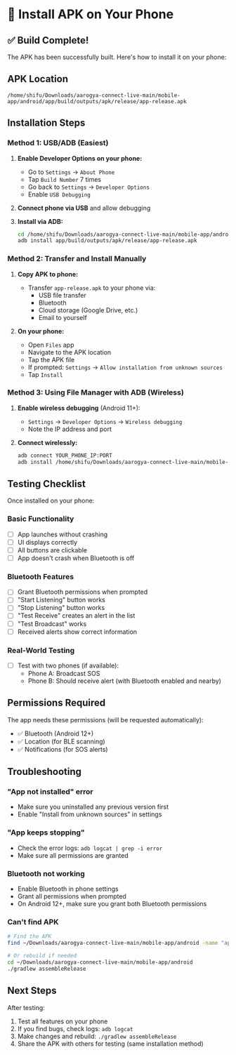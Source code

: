 # 📱 Install APK on Your Phone

## ✅ Build Complete!

The APK has been successfully built. Here's how to install it on your phone:

## APK Location

```
/home/shifu/Downloads/aarogya-connect-live-main/mobile-app/android/app/build/outputs/apk/release/app-release.apk
```

## Installation Steps

### Method 1: USB/ADB (Easiest)

1. **Enable Developer Options on your phone:**
   - Go to `Settings` → `About Phone`
   - Tap `Build Number` 7 times
   - Go back to `Settings` → `Developer Options`
   - Enable `USB Debugging`

2. **Connect phone via USB** and allow debugging

3. **Install via ADB:**
   ```bash
   cd /home/shifu/Downloads/aarogya-connect-live-main/mobile-app/android
   adb install app/build/outputs/apk/release/app-release.apk
   ```

### Method 2: Transfer and Install Manually

1. **Copy APK to phone:**
   - Transfer `app-release.apk` to your phone via:
     - USB file transfer
     - Bluetooth
     - Cloud storage (Google Drive, etc.)
     - Email to yourself

2. **On your phone:**
   - Open `Files` app
   - Navigate to the APK location
   - Tap the APK file
   - If prompted: `Settings` → `Allow installation from unknown sources`
   - Tap `Install`

### Method 3: Using File Manager with ADB (Wireless)

1. **Enable wireless debugging** (Android 11+):
   - `Settings` → `Developer Options` → `Wireless debugging`
   - Note the IP address and port

2. **Connect wirelessly:**
   ```bash
   adb connect YOUR_PHONE_IP:PORT
   adb install /home/shifu/Downloads/aarogya-connect-live-main/mobile-app/android/app/build/outputs/apk/release/app-release.apk
   ```

## Testing Checklist

Once installed on your phone:

### Basic Functionality
- [ ] App launches without crashing
- [ ] UI displays correctly
- [ ] All buttons are clickable
- [ ] App doesn't crash when Bluetooth is off

### Bluetooth Features
- [ ] Grant Bluetooth permissions when prompted
- [ ] "Start Listening" button works
- [ ] "Stop Listening" button works
- [ ] "Test Receive" creates an alert in the list
- [ ] "Test Broadcast" works
- [ ] Received alerts show correct information

### Real-World Testing
- [ ] Test with two phones (if available):
  - Phone A: Broadcast SOS
  - Phone B: Should receive alert (with Bluetooth enabled and nearby)

## Permissions Required

The app needs these permissions (will be requested automatically):
- ✅ Bluetooth (Android 12+)
- ✅ Location (for BLE scanning)
- ✅ Notifications (for SOS alerts)

## Troubleshooting

### "App not installed" error
- Make sure you uninstalled any previous version first
- Enable "Install from unknown sources" in settings

### "App keeps stopping"
- Check the error logs: `adb logcat | grep -i error`
- Make sure all permissions are granted

### Bluetooth not working
- Enable Bluetooth in phone settings
- Grant all permissions when prompted
- On Android 12+, make sure you grant both Bluetooth permissions

### Can't find APK
```bash
# Find the APK
find ~/Downloads/aarogya-connect-live-main/mobile-app/android -name "app-release.apk"

# Or rebuild if needed
cd ~/Downloads/aarogya-connect-live-main/mobile-app/android
./gradlew assembleRelease
```

## Next Steps

After testing:
1. Test all features on your phone
2. If you find bugs, check logs: `adb logcat`
3. Make changes and rebuild: `./gradlew assembleRelease`
4. Share the APK with others for testing (same installation method)

